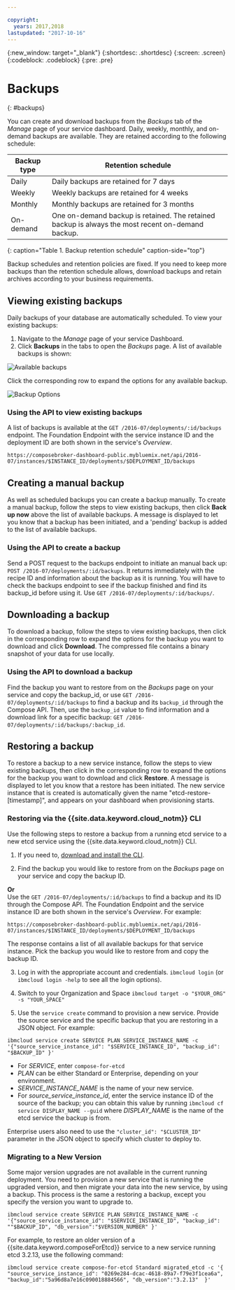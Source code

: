```yaml
---

copyright:
  years: 2017,2018
lastupdated: "2017-10-16"
---
```


{:new_window: target="_blank"}
{:shortdesc: .shortdesc}
{:screen: .screen}
{:codeblock: .codeblock}
{:pre: .pre}

# Backups
{: #backups}

You can create and download backups from the _Backups_ tab of the _Manage_ page of your service dashboard. Daily, weekly, monthly, and on-demand backups are available. They are retained according to the following schedule:

Backup type|Retention schedule
----------|-----------
Daily|Daily backups are retained for 7 days
Weekly|Weekly backups are retained for 4 weeks
Monthly|Monthly backups are retained for 3 months
On-demand|One on-demand backup is retained. The retained backup is always the most recent on-demand backup.
{: caption="Table 1. Backup retention schedule" caption-side="top"}

Backup schedules and retention policies are fixed. If you need to keep more backups than the retention schedule allows, download backups and retain archives according to your business requirements.

## Viewing existing backups

Daily backups of your database are automatically scheduled. To view your existing backups:

1. Navigate to the _Manage_ page of your service Dashboard.
2. Click **Backups** in the tabs to open the _Backups_ page. A list of available backups is shown:

  ![Available backups](./images/etcd-backups-show.png "A list of available backups.")

Click the corresponding row to expand the options for any available backup.

  ![Backup Options](./images/etcd-backups-options.png "Options for a backup.") 

### Using the API to view existing backups

A list of backups is available at the `GET /2016-07/deployments/:id/backups` endpoint. The Foundation Endpoint with the service instance ID and the deployment ID are both shown in the service's _Overview_.

``` 
https://composebroker-dashboard-public.mybluemix.net/api/2016-07/instances/$INSTANCE_ID/deployments/$DEPLOYMENT_ID/backups
```  

## Creating a manual backup

As well as scheduled backups you can create a backup manually. To create a manual backup, follow the steps to view existing backups, then click **Back up now** above the list of available backups. A message is displayed to let you know that a backup has been initiated, and a 'pending' backup is added to the list of available backups.

### Using the API to create a backup

Send a POST request to the backups endpoint to initiate an manual back up: `POST /2016-07/deployments/:id/backups`. It returns immediately with the recipe ID and information about the backup as it is running. You will have to check the backups endpoint to see if the backup finished and find its backup_id before using it. Use `GET /2016-07/deployments/:id/backups/`.

## Downloading a backup

To download a backup, follow the steps to view existing backups, then click in the corresponding row to expand the options for the backup you want to download and click **Download**. The compressed file contains a binary snapshot of your data for use locally.

### Using the API to download a backup

Find the backup you want to restore from on the _Backups_ page on your service and copy the backup_id, or use `GET /2016-07/deployments/:id/backups` to find a backup and its `backup_id` through the Compose API. Then, use the `backup_id` value to find information and a download link for a specific backup: `GET /2016-07/deployments/:id/backups/:backup_id`.

## Restoring a backup

To restore a backup to a new service instance, follow the steps to view existing backups, then click in the corresponding row to expand the options for the backup you want to download and click **Restore**. A message is displayed to let you know that a restore has been initiated. The new service instance that is created is automatically given the name "etcd-restore-[timestamp]", and appears on your dashboard when provisioning starts.

### Restoring via the {{site.data.keyword.cloud_notm}} CLI

Use the following steps to restore a backup from a running etcd service to a new etcd service using the {{site.data.keyword.cloud_notm}} CLI. 

1. If you need to, [download and install the CLI](https://console.{DomainName}/docs/cli/index.html#overview). 

2. Find the backup you would like to restore from on the _Backups_ page on your service and copy the backup ID.

  **Or**  
  Use the `GET /2016-07/deployments/:id/backups` to find a backup and its ID through the Compose API. The Foundation Endpoint and the service instance ID are both shown in the service's _Overview_. For example: 
  ``` 
  https://composebroker-dashboard-public.mybluemix.net/api/2016-07/instances/$INSTANCE_ID/deployments/$DEPLOYMENT_ID/backups
  ```  
  The response contains a list of all available backups for that service instance. Pick the backup you would like to restore from and copy the backup ID.

3. Log in with the appropriate account and credentials. `ibmcloud login` (or `ibmcloud login -help` to see all the login options).

4. Switch to your Organization and Space `ibmcloud target -o "$YOUR_ORG" -s "YOUR_SPACE"`

5. Use the `service create` command to provision a new service. Provide the source service and the specific backup that you are restoring in a JSON object. For example:

  ``` 
  ibmcloud service create SERVICE PLAN SERVICE_INSTANCE_NAME -c '{"source_service_instance_id": "$SERVICE_INSTANCE_ID", "backup_id": "$BACKUP_ID" }'
  ```

  - For _SERVICE_, enter `compose-for-etcd`
  - _PLAN_ can be either Standard or Enterprise, depending on your environment.
  - _SERVICE\_INSTANCE\_NAME_ is the name of your new service.
  - For _source\_service\_instance\_id_, enter the service instance ID of the source of the backup; you can obtain this value by running `ibmcloud cf service DISPLAY_NAME --guid` where _DISPLAY\_NAME_ is the name of the etcd service the backup is from. 
  
  Enterprise users also need to use the `"cluster_id": "$CLUSTER_ID"` parameter in the JSON object to specify which cluster to deploy to.
  
### Migrating to a New Version

Some major version upgrades are not available in the current running deployment. You need to provision a new service that is running the upgraded version, and then migrate your data into the new service, by using a backup. This process is the same a restoring a backup, except you  specify the version you want to upgrade to.

``` 
ibmcloud service create SERVICE PLAN SERVICE_INSTANCE_NAME -c '{"source_service_instance_id": "$SERVICE_INSTANCE_ID", "backup_id": ""$BACKUP_ID", "db_version":"$VERSION_NUMBER" }'
```

For example, to restore an older version of a {{site.data.keyword.composeForEtcd}} service to a new service running etcd 3.2.13, use the following command:

```
ibmcloud service create compose-for-etcd Standard migrated_etcd -c '{ "source_service_instance_id": "0269e284-dcac-4618-89a7-f79e3f1cea6a", "backup_id":"5a96d8a7e16c090018884566", "db_version":"3.2.13"  }'
```

